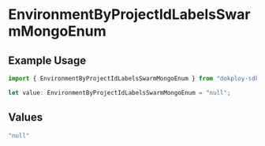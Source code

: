 # EnvironmentByProjectIdLabelsSwarmMongoEnum

## Example Usage

```typescript
import { EnvironmentByProjectIdLabelsSwarmMongoEnum } from "dokploy-sdk/models/operations";

let value: EnvironmentByProjectIdLabelsSwarmMongoEnum = "null";
```

## Values

```typescript
"null"
```